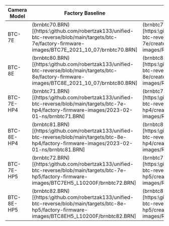 | Camera Model | Factory Baseline  | Current WBWL | Version  | Build Date |
|--------------|-------------------|--------------|----------|------------|
| BTC-7E | (brnbtc70.BRN)[{https:\\github.com/robertzak133/unified-btc-reverse/blob/main/targets/btc-7e/factory-firmware-images/BTC7E_2021_10_07/brnbtc70.BRN] | (brnbtc70.BRN)[https:\\github.com/robertzak133/unified-btc-reverse/blob/main/targets/btc-7e/created-burn-images/RELEASE/brnbtc70.BRN] | WWL7E_230704A | 2023-07-07 |
| BTC-8E | (brnbtc80.BRN)[{https:\\github.com/robertzak133/unified-btc-reverse/blob/main/targets/btc-8e/factory-firmware-images/BTC8E_2021_10_07/brnbtc80.BRN] | (brnbtc80.BRN)[https:\\github.com/robertzak133/unified-btc-reverse/blob/main/targets/btc-8e/created-burn-images/RELEASE/brnbtc80.BRN] | WWL8E_230704A | 2023-07-07 |
| BTC-7E-HP4 | (brnbtc71.BRN)[{https:\\github.com/robertzak133/unified-btc-reverse/blob/main/targets/btc-7e-hp4/factory-firmware-images/2023-02-01-ns/brnbtc71.BRN] | (brnbtc71.BRN)[https:\\github.com/robertzak133/unified-btc-reverse/blob/main/targets/btc-7e-hp4/created-burn-images/RELEASE/brnbtc71.BRN] | WWL7EH4_230704A | 2023-07-07 |
| BTC-8E-HP4 | (brnbtc81.BRN)[{https:\\github.com/robertzak133/unified-btc-reverse/blob/main/targets/btc-8e-hp4/factory-firmware-images/2023-02-01-ns/brnbtc81.BRN] | (brnbtc81.BRN)[https:\\github.com/robertzak133/unified-btc-reverse/blob/main/targets/btc-8e-hp4/created-burn-images/RELEASE/brnbtc81.BRN] | WWL8EH4_230704A | 2023-07-07 |
| BTC-7E-HP5 | (brnbtc72.BRN)[{https:\\github.com/robertzak133/unified-btc-reverse/blob/main/targets/btc-7e-hp5/factory-firmware-images/BTC7EH5_L10200F/brnbtc72.BRN] | (brnbtc72.BRN)[https:\\github.com/robertzak133/unified-btc-reverse/blob/main/targets/btc-7e-hp5/created-burn-images/RELEASE/brnbtc72.BRN] | WWL7EH5_230704A | 2023-07-07 |
| BTC-8E-HP5 | (brnbtc82.BRN)[{https:\\github.com/robertzak133/unified-btc-reverse/blob/main/targets/btc-8e-hp5/factory-firmware-images/BTC8EH5_L10200F/brnbtc82.BRN] | (brnbtc82.BRN)[https:\\github.com/robertzak133/unified-btc-reverse/blob/main/targets/btc-8e-hp5/created-burn-images/RELEASE/brnbtc82.BRN] | WWL8EH5_230704A | 2023-07-07 |
